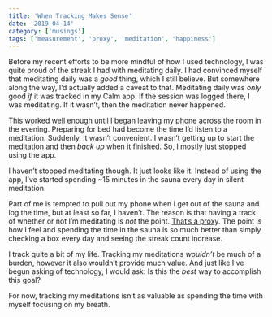 ```yaml
---
title: 'When Tracking Makes Sense'
date: '2019-04-14'
category: ['musings']
tags: ['measurement', 'proxy', 'meditation', 'happiness']
---
```


Before my recent efforts to be more mindful of how I used technology, I was quite proud of the streak I had with meditating daily. I had convinced myself that meditating daily was a _good_ thing, which I still believe. But somewhere along the way, I’d actually added a caveat to that. Meditating daily was _only_ good _if_ it was tracked in my Calm app. If the session was logged there, I was meditating. If it wasn’t, then the meditation never happened.

This worked well enough until I began leaving my phone across the room in the evening. Preparing for bed had become the time I’d listen to a meditation. Suddenly, it wasn’t convenient. I wasn’t getting up to start the meditation and then _back up_ when it finished. So, I mostly just stopped using the app.

I haven’t stopped meditating though. It just looks like it. Instead of using the app, I’ve started spending ~15 minutes in the sauna every day in silent meditation.

Part of me is tempted to pull out my phone when I get out of the sauna and log the time, but at least so far, I haven’t. The reason is that having a track of whether or not I’m meditating is _not_ the point. [That’s a proxy](https://blog.aboutamazon.com/company-news/2016-letter-to-shareholders). The point is how I feel and spending the time in the sauna is so much better than simply checking a box every day and seeing the streak count increase.

I track quite a bit of my life. Tracking my meditations _wouldn’t_ be much of a burden, however it also wouldn’t provide much value. And just like I’ve begun asking of technology, I would ask: Is this the _best_ way to accomplish this goal?

For now, tracking my meditations isn’t as valuable as spending the time with myself focusing on my breath.
